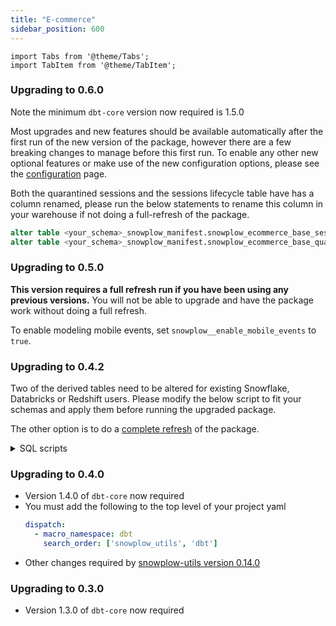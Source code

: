 ```yaml
---
title: "E-commerce"
sidebar_position: 600
---
```

```mdx-code-block
import Tabs from '@theme/Tabs';
import TabItem from '@theme/TabItem';
```

### Upgrading to 0.6.0

Note the minimum `dbt-core` version now required is 1.5.0

Most upgrades and new features should be available automatically after the first run of the new version of the package, however there are a few breaking changes to manage before this first run. To enable any other new optional features or make use of the new configuration options, please see the [configuration](/docs/modeling-your-data/modeling-your-data-with-dbt/dbt-configuration/ecommerce/index.mdx) page.


Both the quarantined sessions and the sessions lifecycle table have has a column renamed, please run the below statements to rename this column in your warehouse if not doing a full-refresh of the package.
```sql
alter table <your_schema>_snowplow_manifest.snowplow_ecommerce_base_sessions_lifecycle_manifest rename column session_id to session_identifier;
alter table <your_schema>_snowplow_manifest.snowplow_ecommerce_base_quarantined_sessions rename column session_id to session_identifier;
```


### Upgrading to 0.5.0

**This version requires a full refresh run if you have been using any previous versions.** You will not be able to upgrade and have the package work without doing a full refresh.

To enable modeling mobile events, set `snowplow__enable_mobile_events` to `true`.

### Upgrading to 0.4.2

Two of the derived tables need to be altered for existing Snowflake, Databricks or Redshift users. Please modify the below script to fit your schemas and apply them before running the upgraded package.

The other option is to do a [complete refresh](/docs/modeling-your-data/modeling-your-data-with-dbt/dbt-operation/full-or-partial-refreshes/index.md#complete-refresh-of-snowplow-package) of the package.

<details>
  <summary>SQL scripts</summary>
<Tabs groupId="warehouse" queryString>
<TabItem value="snowflake" label="snowflake" default>

```sql
alter table (your_schema)_derived.snowplow_ecommerce_cart_interactions alter column cart_total_value type decimal(9,2);
alter table (your_schema)_derived.snowplow_ecommerce_transaction_interactions alter column transaction_revenue type decimal(9,2), transaction_discount_amount type decimal(9,2), transaction_shipping type decimal(9,2), transaction_tax type decimal(9,2);
```

</TabItem>
<TabItem value="databricks" label="databricks">

```sql
create table (your_schema)_derived.snowplow_ecommerce_cart_interactions_new
(
    event_id               STRING,
    page_view_id           STRING,
    domain_sessionid       STRING,
    event_in_session_index INT,
    domain_userid          STRING,
    network_userid         STRING,
    user_id                STRING,
    ecommerce_user_id      STRING,
    derived_tstamp         TIMESTAMP,
    derived_tstamp_date    DATE,
    cart_id                STRING,
    cart_currency          STRING,
    cart_total_value       DECIMAL(9, 2),
    cart_created           BOOLEAN,
    cart_emptied           BOOLEAN,
    cart_transacted        BOOLEAN,
    ecommerce_action_type  STRING
);

insert into (your_schema)_derived.snowplow_ecommerce_cart_interactions_new  select * from (your_schema)_derived.snowplow_ecommerce_cart_interactions;
drop table (your_schema)_derived.snowplow_ecommerce_cart_interactions;
create table (your_schema)_derived.snowplow_ecommerce_cart_interactions select * from (your_schema)_derived.snowplow_ecommerce_cart_interactions_new;
drop table (your_schema)_derived.snowplow_ecommerce_cart_interactions_new;

create table (your_schema)_derived.snowplow_ecommerce_transaction_interactions_new
(
    event_id                    STRING,
    page_view_id                STRING,
    domain_sessionid            STRING,
    event_in_session_index      INT,
    domain_userid               STRING,
    network_userid              STRING,
    user_id                     STRING,
    ecommerce_user_id           STRING,
    derived_tstamp              TIMESTAMP,
    derived_tstamp_date         DATE,
    transaction_id              STRING,
    transaction_currency        STRING,
    transaction_payment_method  STRING,
    transaction_revenue         DECIMAL(9, 2),
    transaction_total_quantity  INT,
    transaction_credit_order    BOOLEAN,
    transaction_discount_amount DECIMAL(9, 2),
    transaction_discount_code   STRING,
    transaction_shipping        DECIMAL(9, 2),
    transaction_tax             DECIMAL(9, 2),
    ecommerce_user_email        STRING,
    ecommerce_user_is_guest     BOOLEAN,
    number_products             BIGINT
);

insert into (your_schema)_derived.snowplow_ecommerce_transaction_interactions_new    select * from (your_schema)_derived.snowplow_ecommerce_transaction_interactions;
drop table (your_schema)_derived.snowplow_ecommerce_transaction_interactions;
create table (your_schema)_derived.snowplow_ecommerce_transaction_interactions select * from (your_schema)_derived.snowplow_ecommerce_transaction_interactions_new ;
drop table (your_schema)_derived.snowplow_ecommerce_transaction_interactions_new;

```

</TabItem>
<TabItem value="redshift" label="redshift" default>

```sql
create table (your_schema)_derived.snowplow_ecommerce_cart_interactions_new
(
    event_id CHAR(36)   ENCODE lzo
    ,page_view_id VARCHAR(4096)   ENCODE lzo
    ,domain_sessionid CHAR(128)   ENCODE lzo
    ,event_in_session_index BIGINT   ENCODE az64
    ,domain_userid VARCHAR(128)   ENCODE lzo
    ,network_userid VARCHAR(128)   ENCODE lzo
    ,user_id VARCHAR(255)   ENCODE lzo
    ,ecommerce_user_id VARCHAR(128)   ENCODE lzo
    ,derived_tstamp TIMESTAMP WITHOUT TIME ZONE   ENCODE az64
    ,derived_tstamp_date DATE   ENCODE az64
    ,cart_id VARCHAR(4096)   ENCODE lzo
    ,cart_currency CHAR(3)   ENCODE lzo
    ,cart_total_value NUMERIC(9,2)   ENCODE az64
    ,cart_created BOOLEAN   ENCODE RAW
    ,cart_emptied BOOLEAN   ENCODE RAW
    ,cart_transacted BOOLEAN   ENCODE RAW
    ,ecommerce_action_type VARCHAR(16)   ENCODE lzo
)

insert into (your_schema)_derived.snowplow_ecommerce_cart_interactions_new  select * from (your_schema)_derived.snowplow_ecommerce_cart_interactions;
drop table (your_schema)_derived.snowplow_ecommerce_cart_interactions;
alter table (your_schema)_derived.snowplow_ecommerce_cart_interactions_new
rename to snowplow_ecommerce_cart_interactions;

create table (your_schema)_derived.snowplow_ecommerce_transaction_interactions_new
(
    event_id CHAR(36)   ENCODE lzo
    ,page_view_id VARCHAR(4096)   ENCODE lzo
    ,domain_sessionid CHAR(128)   ENCODE lzo
    ,event_in_session_index BIGINT   ENCODE az64
    ,domain_userid VARCHAR(128)   ENCODE lzo
    ,network_userid VARCHAR(128)   ENCODE lzo
    ,user_id VARCHAR(255)   ENCODE lzo
    ,ecommerce_user_id VARCHAR(128)   ENCODE lzo
    ,derived_tstamp TIMESTAMP WITHOUT TIME ZONE   ENCODE az64
    ,derived_tstamp_date DATE   ENCODE az64
    ,transaction_id VARCHAR(4096)   ENCODE lzo
    ,transaction_currency CHAR(3)   ENCODE lzo
    ,transaction_payment_method VARCHAR(128)   ENCODE lzo
    ,transaction_revenue NUMERIC(9,2)   ENCODE az64
    ,transaction_total_quantity INTEGER   ENCODE az64
    ,transaction_credit_order BOOLEAN   ENCODE RAW
    ,transaction_discount_amount NUMERIC(9,2)   ENCODE az64
    ,transaction_discount_code VARCHAR(99)   ENCODE lzo
    ,transaction_shipping NUMERIC(9,2)   ENCODE az64
    ,transaction_tax NUMERIC(9,2)   ENCODE az64
    ,ecommerce_user_email VARCHAR(256)   ENCODE lzo
    ,ecommerce_user_is_guest BOOLEAN   ENCODE RAW
    ,number_products BIGINT   ENCODE az64
)

insert into (your_schema)_derived.snowplow_ecommerce_transaction_interactions_new    select * from (your_schema)_derived.snowplow_ecommerce_transaction_interactions;
drop table (your_schema)_derived.snowplow_ecommerce_transaction_interactions;
alter table (your_schema)_derived.snowplow_ecommerce_transaction_interactions_new rename to snowplow_ecommerce_transaction_interactions;
```

</TabItem>
</Tabs>
</details>



### Upgrading to 0.4.0
- Version 1.4.0 of `dbt-core` now required
- You must add the following to the top level of your project yaml
    ```yml title="dbt_project.yml"
    dispatch:
      - macro_namespace: dbt
        search_order: ['snowplow_utils', 'dbt']
    ```
- Other changes required by [snowplow-utils version 0.14.0](/docs/modeling-your-data/modeling-your-data-with-dbt/migration-guides/utils/index.md#upgrading-to-0140)

### Upgrading to 0.3.0
- Version 1.3.0 of `dbt-core` now required
